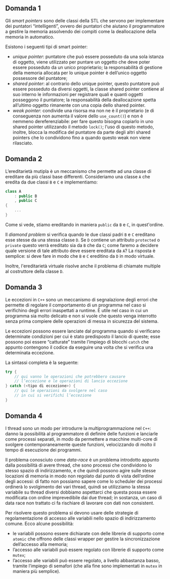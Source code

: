 ## Domanda 1
Gli _smart pointers_ sono delle classi della STL che servono per implementare dei puntatori “intelligenti”, ovvero dei puntatori che aiutano il programmatore a gestire la memoria assolvendo dei compiti come la deallocazione della memoria in automatico.

Esistono i seguenti tipi di smart pointer:
* _unique pointer_: puntatore che può essere posseduto da una sola istanza di oggetto, viene utilizzato per puntare un oggetto che deve poter essere posseduto da un unico proprietario; la responsabilità di gestione della memoria allocata per lo unique pointer è dell’unico oggetto possessore del puntatore;
* _shared pointer_: al contrario dello unique pointer, questo puntatore può essere posseduto da diversi oggetti, la classe shared pointer contiene al suo interno le informazioni per registrare quali e quanti oggetti posseggono il puntatore; la responsabilità della deallocazione spetta all’ultimo oggetto rimanente con una copia dello shared pointer.
* _weak pointer_: condivide una risorsa ma non ne è il proprietario (e di conseguenza non aumenta il valore dello `use_count()`) e non è nemmeno dereferenziabile: per fare questo bisogna copiarlo in uno shared pointer utilizzando il metodo `lock()`; l'uso di questo metodo, inoltre, blocca la modifica del puntatore da parte degli altri shared pointers che lo condividono fino a quando questo weak non viene rilasciato.

## Domanda 2
L’ereditarietà mutipla è un meccanismo che permette ad una classe di ereditare da più classi base differenti. Consideriamo una classe `A` che eredita da due classi `B` e `C` e implementiamo:
```cpp
class A 
    : public B
    , public C
{
    ...
}
```
Come si vede, stiamo ereditando in maniera `public` da `B` e `C`, in quest'ordine.

Il _diamond problem_ si verifica quando le due classi padri `B` e `C` ereditano esse stesse da una stessa classe `D`. Se `D` contiene un attributo `protected` o `private` questo verrà ereditato sia da `B` che da `C`; come faremo a decidere quale versione di tale attributo deve essere ereditata da `A`? La risposta è semplice: si deve fare in modo che `B` e `C` ereditino da `D` in modo virtuale.

Inoltre, l'ereditarietà virtuale risolve anche il problema di chiamate multiple al costruttore della classe `D`.


## Domanda 3
Le eccezioni in `C++` sono un meccanismo di segnalazione degli errori che permette di regolare il comportamento di un programma nel caso si verifichino degli errori inaspettati a runtime. È utile nel caso in cui un programma sia molto delicato e non si vuole che questo venga interrotto senza prima compiere delle operazioni di messa in sicurezza del sistema. 

Le eccezioni possono essere lanciate dal programma quando si verificano determinate condizioni per cui è stato predisposto il lancio di queste; esse possono poi essere “catturate” tramite l’impiego di blocchi `catch` che appunto contengono il codice da eseguire una volta che si verifica una determinata eccezione.

La sintassi completa è la seguente:
```cpp
try {
	// qui vanno le operazioni che potrebbero causare 
    // l’eccezione e le operazioni di lancio eccezione
} catch (<tipo di eccezione>) {
	// qui le operazioni da svolgere nel caso 
    // in cui si verifichi l’eccezione
}
```

## Domanda 4
I thread sono un modo per introdurre la multiprogrammazione nel `C++`: danno la possibilità al programmatore di definire delle funzioni e lanciarle come processi separati, in modo da permettere a macchine multi-core di svolgere contemporaneamente queste funzioni, velocizzando di molto il tempo di esecuzione dei programmi.

Il problema conosciuto come *data-race* è un problema introdotto appunto dalla possibilità di avere thread, che sono processi che condividono lo stesso spazio di indirizzamento, e che quindi possono agire sulle stesse locazioni di memoria in modo non regolato dal punto di vista dell’ordine degli accessi: di fatto non possiamo sapere come lo scheduler dei processi ordinerà lo svolgimento dei vari thread, quindi se utilizziamo la stessa variabile su thread diversi dobbiamo aspettarci che questa possa essere modificata con ordine imprevedibile dai due thread; in sostanza, un caso di data race non trattato ci fa rischiare di lavorare con dati non consistent.

Per risolvere questo problema si devono usare delle strategie di regolamentazione di accesso alle variabili nello spazio di indirizzamento comune. Ecco alcune possibilità:
* le variabili possono essere dichiarate con delle librerie di supporto come `atomic` che offrono delle classi wrapper per gestire la sincronizzazione dell’accesso alla memoria;
* l’accesso alle variabili può essere regolato con librerie di supporto come `mutex`;
* l’accesso alle variabili può essere regolato, a livello abbastanza basso, tramite l’impiego di semafori (che alla fine sono implementati in `mutex` in maniera più semplice).
